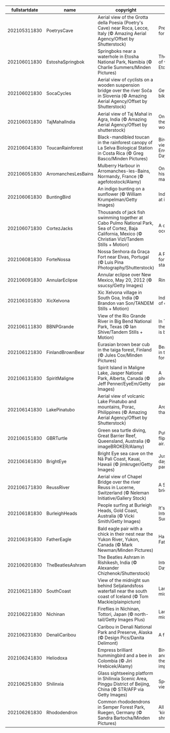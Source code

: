 |fullstartdate|name|copyright|title|image|
|--|--|--|--|--|
202105311830|PoetrysCave|Aerial view of the Grotta della Poesia (Poetry's Cave) near Roca, Lecce, Italy (© Amazing Aerial Agency/Offset by Shutterstock)|Pretty poetic for a pit|![](/en-IN/2021/06/202105311830PoetrysCave.jpg)|
202106011830|EstoshaSpringbok|Springboks near a waterhole in Etosha National Park, Namibia (© Charlie Summers/Minden Pictures)|The dry days of winter in Etosha|![](/en-IN/2021/06/202106011830EstoshaSpringbok.jpg)|
202106021830|SocaCycles|Aerial view of cyclists on a wooden suspension bridge over the river Soča in Slovenia (© Amazing Aerial Agency/Offset by Shutterstock)|Get on your bike and ride|![](/en-IN/2021/06/202106021830SocaCycles.jpg)|
202106031830|TajMahalIndia|Aerial view of Taj Mahal in Agra, India (© Amazing Aerial Agency/Offset by shutterstock)|One amongst the world's wonder!|![](/en-IN/2021/06/202106031830TajMahalIndia.jpg)|
202106041830|ToucanRainforest|Black-mandibled toucan in the rainforest canopy of La Selva Biological Station in Costa Rica (© Greg Basco/Minden Pictures)|Bird’s-eye view on World Environment Day|![](/en-IN/2021/06/202106041830ToucanRainforest.jpg)|
202106051830|ArromanchesLesBains|Mulberry Harbour in Arromanches-les-Bains, Normandy, France (© agefotostock/Alamy)|On this shore, history was made|![](/en-IN/2021/06/202106051830ArromanchesLesBains.jpg)|
202106061830|BuntingBird|An indigo bunting on a sunflower (© William Krumpelman/Getty Images)|Indigo bunting at its best|![](/en-IN/2021/06/202106061830BuntingBird.jpg)|
202106071830|CortezJacks|Thousands of jack fish swimming together at Cabo Pulmo National Park, Sea of Cortez, Baja California, Mexico (© Christian Vizl/Tandem Stills + Motion)|A day for our oceans|![](/en-IN/2021/06/202106071830CortezJacks.jpg)|
202106081830|ForteNossa|Nossa Senhora da Graça Fort near Elvas, Portugal (© Luis Pina Photography/Shutterstock)|A Portuguese fort takes a star turn|![](/en-IN/2021/06/202106081830ForteNossa.jpg)|
202106091830|AnnularEclipse|Annular eclipse over New Mexico, May 20, 2012 (© ssucsy/Getty Images)|Ring of fire|![](/en-IN/2021/06/202106091830AnnularEclipse.jpg)|
202106101830|XicXelvona|Xic Xelvona village in South Goa, India (© Brandon van Son/TANDEM Stills + Motion)|India’s capital of coastal cool|![](/en-IN/2021/06/202106101830XicXelvona.jpg)|
202106111830|BBNPGrande|View of the Rio Grande River in Big Bend National Park, Texas (© Ian Shive/Tandem Stills + Motion)|In Texas, even the riverbend is big|![](/en-IN/2021/06/202106111830BBNPGrande.jpg)|
202106121830|FinlandBrownBear|Eurasian brown bear cub in the taiga forest, Finland (© Jules Cox/Minden Pictures)|Bear watching in the Finnish forest|![](/en-IN/2021/06/202106121830FinlandBrownBear.jpg)|
202106131830|SpiritMaligne|Spirit Island in Maligne Lake, Jasper National Park, Alberta, Canada (© Jeff Penner/EyeEm/Getty Images)|A photographer’s paradise|![](/en-IN/2021/06/202106131830SpiritMaligne.jpg)|
202106141830|LakePinatubo|Aerial view of volcanic Lake Pinatubo and mountains, Porac, Philippines (© Amazing Aerial Agency/Offset by Shutterstock)|Are you older than this lake?|![](/en-IN/2021/06/202106141830LakePinatubo.jpg)|
202106151830|GBRTurtle|Green sea turtle diving, Great Barrier Reef, Queensland, Australia (© imageBROKER/Alamy)|Put your flippers in the air…|![](/en-IN/2021/06/202106151830GBRTurtle.jpg)|
202106161830|BrightEye|Bright Eye sea cave on the Nā Pali Coast, Kauai, Hawaii (© jimkruger/Getty Images)|Just another day in paradise|![](/en-IN/2021/06/202106161830BrightEye.jpg)|
202106171830|ReussRiver|Aerial view of Chapel Bridge over the river Reuss in Lucerne, Switzerland (© Neleman Initiative/Gallery Stock)|A Swiss city of bridges|![](/en-IN/2021/06/202106171830ReussRiver.jpg)|
202106181830|BurleighHeads|People surfing at Burleigh Heads, Gold Coast, Australia (© Vicki Smith/Getty Images)|It's International Surfing Day!|![](/en-IN/2021/06/202106181830BurleighHeads.jpg)|
202106191830|FatherEagle|Bald eagle pair with a chick in their nest near the Yukon River, Yukon, Canada (© Mark Newman/Minden Pictures)|Happy Father's Day|![](/en-IN/2021/06/202106191830FatherEagle.jpg)|
202106201830|TheBeatlesAshram|The Beatles Ashram in Rishikesh, India (© Alexander Chizhenok/Shutterstock)|International Day of Yoga|![](/en-IN/2021/06/202106201830TheBeatlesAshram.jpg)|
202106211830|SouthCoast|View of the midnight sun behind Seljalandsfoss waterfall near the south coast of Iceland (© Tom Mackie/plainpicture)|Land of the midnight sun|![](/en-IN/2021/06/202106211830SouthCoast.jpg)|
202106221830|Nichinan|Fireflies in Nichinan, Tottori, Japan (© north-tail/Getty Images Plus)|Land of the midnight sun|![](/en-IN/2021/06/202106221830Nichinan.jpg)|
202106231830|DenaliCaribou|Caribou in Denali National Park and Preserve, Alaska (© Design Pics/Danita Delimont)|A firefly frolic|![](/en-IN/2021/06/202106231830DenaliCaribou.jpg)|
202106241830|Heliodoxa|Empress brilliant hummingbird and a bee in Colombia (© Jiri Hrebicek/Alamy)|Birds, bees, and why they're so important|![](/en-IN/2021/06/202106241830Heliodoxa.jpg)|
202106251830|Shilinxia|Glass sightseeing platform in Shilinxia Scenic Area, Pinggu District of Beijing, China (© STR/AFP via Getty Images)|Spectacular views below!|![](/en-IN/2021/06/202106251830Shilinxia.jpg)|
202106261830|Rhododendron|Common rhododendrons in Semper Forest Park, Ruegen, Germany (© Sandra Bartocha/Minden Pictures)|All hail the 'king of shrubs'|![](/en-IN/2021/06/202106261830Rhododendron.jpg)|
